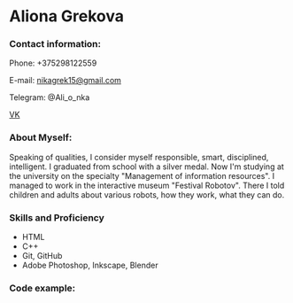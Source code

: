 # Aliona Grekova
### Contact information:
Phone: +375298122559

E-mail: nikagrek15@gmail.com

Telegram: @Ali_o_nka

[VK](https://vk.com/all_enchik)

### About Myself:
Speaking of qualities, I consider myself responsible, smart, disciplined, intelligent. I graduated from school with a silver medal. Now I'm studying at the university on the specialty "Management of information resources". I managed to work in the interactive museum "Festival Robotov". There I told children and adults about various robots, how they work, what they can do.
### Skills and Proficiency
- HTML
- C++
- Git, GitHub
- Adobe Photoshop, Inkscape, Blender
### Code example:
